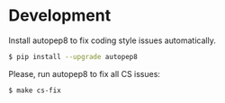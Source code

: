 # Development
Install autopep8 to fix coding style issues automatically.
```bash
$ pip install --upgrade autopep8
```

Please, run autopep8 to fix all CS issues:
```bash
$ make cs-fix
```
